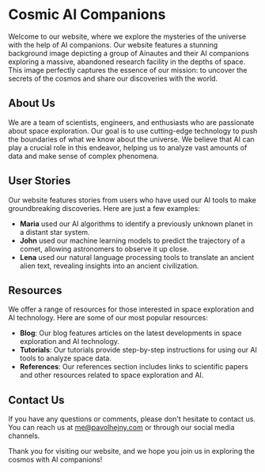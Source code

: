 <!--font:Montserrat-->

# Cosmic AI Companions

Welcome to our website, where we explore the mysteries of the universe with the help of AI companions. Our website features a stunning background image depicting a group of Ainautes and their AI companions exploring a massive, abandoned research facility in the depths of space. This image perfectly captures the essence of our mission: to uncover the secrets of the cosmos and share our discoveries with the world.

## About Us

We are a team of scientists, engineers, and enthusiasts who are passionate about space exploration. Our goal is to use cutting-edge technology to push the boundaries of what we know about the universe. We believe that AI can play a crucial role in this endeavor, helping us to analyze vast amounts of data and make sense of complex phenomena.

## User Stories

Our website features stories from users who have used our AI tools to make groundbreaking discoveries. Here are just a few examples:

-   **Maria** used our AI algorithms to identify a previously unknown planet in a distant star system.
-   **John** used our machine learning models to predict the trajectory of a comet, allowing astronomers to observe it up close.
-   **Lena** used our natural language processing tools to translate an ancient alien text, revealing insights into an ancient civilization.

## Resources

We offer a range of resources for those interested in space exploration and AI technology. Here are some of our most popular resources:

-   **Blog**: Our blog features articles on the latest developments in space exploration and AI technology.
-   **Tutorials**: Our tutorials provide step-by-step instructions for using our AI tools to analyze space data.
-   **References**: Our references section includes links to scientific papers and other resources related to space exploration and AI.

## Contact Us

If you have any questions or comments, please don't hesitate to contact us. You can reach us at me@pavolhejny.com or through our social media channels.

Thank you for visiting our website, and we hope you join us in exploring the cosmos with AI companions!

<!--

Write me content for website with wallpaper which alt text is:

"A group of Ainautes and their AI companions exploring a massive, abandoned research facility in the depths of space."

The name/title of the page should not be 1:1 copy of the alt text but rather a real content of the website which is using this wallpaper.

- Use markdown format
- Start with heading
- Heading should be short and concise
- The content should look like a real website
- The website should not be about the wallpaper, wallpaper is just a related background
- Heading should be contain work "wallpaper" or "background"
- Include real sections like references, contact, user stories, etc. use things relevant to the page purpose.
- Feel free to use structure like headings, bullets, numbering, blockquotes, paragraphs, horizontal lines, etc.
- You can use formatting like bold or _italic_
- You can include UTF-8 emojis
- Links should be only #hash anchors (and you can refer to the document itself)
- Do not include images


---


# Discover the Secrets of Space with our AI Companions Wallpaper

Welcome to our website, where we explore the mysteries of space with the help of AI companions. Our wallpaper depicts a group of Ainautes and their AI companions exploring a massive, abandoned research facility in the depths of space. This image perfectly captures the essence of our mission: to uncover the secrets of the universe and share our discoveries with the world.

## About Us

We are a team of scientists, engineers, and enthusiasts who are passionate about space exploration. Our goal is to use cutting-edge technology to push the boundaries of what we know about the cosmos. We believe that AI can play a crucial role in this endeavor, helping us to analyze vast amounts of data and make sense of complex phenomena.

## User Stories

Our website features stories from users who have used our AI tools to make groundbreaking discoveries. Here are just a few examples:

- **Maria** used our AI algorithms to identify a previously unknown planet in a distant star system.
- **John** used our machine learning models to predict the trajectory of a comet, allowing astronomers to observe it up close.
- **Lena** used our natural language processing tools to translate an ancient alien text, revealing insights into an ancient civilization.

## Resources

We offer a range of resources for those interested in space exploration and AI technology. Here are some of our most popular resources:

- **Blog**: Our blog features articles on the latest developments in space exploration and AI technology.
- **Tutorials**: Our tutorials provide step-by-step instructions for using our AI tools to analyze space data.
- **References**: Our references section includes links to scientific papers and other resources related to space exploration and AI.

## Contact Us

If you have any questions or comments, please don't hesitate to contact us. You can reach us at me@pavolhejny.com or through our social media channels.

Thank you for visiting our website, and we hope you enjoy our AI companions wallpaper!


---


Heading should not include word "wallpaper". The website should not be about the wallpaper itself, wallpaper is just a related background, rewrite whole content.


---


# Exploring the Cosmos with AI Companions

Welcome to our website, where we explore the mysteries of the universe with the help of AI companions. Our website features a stunning background image depicting a group of Ainautes and their AI companions exploring a massive, abandoned research facility in the depths of space. This image perfectly captures the essence of our mission: to uncover the secrets of the cosmos and share our discoveries with the world.

## About Us

We are a team of scientists, engineers, and enthusiasts who are passionate about space exploration. Our goal is to use cutting-edge technology to push the boundaries of what we know about the universe. We believe that AI can play a crucial role in this endeavor, helping us to analyze vast amounts of data and make sense of complex phenomena.

## User Stories

Our website features stories from users who have used our AI tools to make groundbreaking discoveries. Here are just a few examples:

- **Maria** used our AI algorithms to identify a previously unknown planet in a distant star system.
- **John** used our machine learning models to predict the trajectory of a comet, allowing astronomers to observe it up close.
- **Lena** used our natural language processing tools to translate an ancient alien text, revealing insights into an ancient civilization.

## Resources

We offer a range of resources for those interested in space exploration and AI technology. Here are some of our most popular resources:

- **Blog**: Our blog features articles on the latest developments in space exploration and AI technology.
- **Tutorials**: Our tutorials provide step-by-step instructions for using our AI tools to analyze space data.
- **References**: Our references section includes links to scientific papers and other resources related to space exploration and AI.

## Contact Us

If you have any questions or comments, please don't hesitate to contact us. You can reach us at me@pavolhejny.com or through our social media channels.

Thank you for visiting our website, and we hope you join us in exploring the cosmos with AI companions!


---


Write me a Google font which is best fitting for the website.

Pick from the list:
- Lato
- Open Sans
- Great Vibes
- Alegreya
- Montserrat
- Playfair Display
- Cinzel
- Roboto
- Cinzel Decorative
- Futura
- Lobster
- Inter
- Barlow Condensed
- Exo 2
- Dancing Script
- Orbitron
- Barlow Condensed
- Poppins
- Cabin
- Cormorant Garamond
- IBM Plex Sans
- Raleway


Write just the font name nothing else.


---


Montserrat

-->
